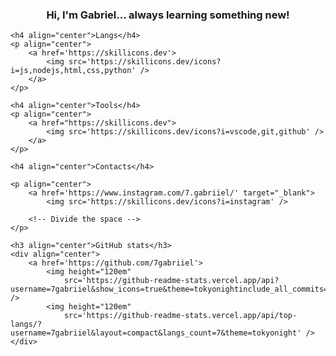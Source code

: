 
<h3 align="center">Hi, I'm Gabriel... always learning something new!</h2>

    <h4 align="center">Langs</h4>
    <p align="center">
        <a href='https://skillicons.dev'>
            <img src='https://skillicons.dev/icons?i=js,nodejs,html,css,python' />
        </a>
    </p>

    <h4 align="center">Tools</h4>
    <p align="center">
        <a href="https://skillicons.dev">
            <img src='https://skillicons.dev/icons?i=vscode,git,github' />
        </a>
    </p>

    <h4 align="center">Contacts</h4>

    <p align="center">
        <a href='https://www.instagram.com/7.gabriiel/' target="_blank">
            <img src='https://skillicons.dev/icons?i=instagram' />
     
        <!-- Divide the space -->
    </p>

    <h3 align="center">GitHub stats</h3>
    <div align="center">
        <a href='https://github.com/7gabriiel'>
            <img height="120em"
                src='https://github-readme-stats.vercel.app/api?username=7gabriiel&show_icons=true&theme=tokyonightinclude_all_commits=true&count_private=true' />
            <img height="120em"
                src='https://github-readme-stats.vercel.app/api/top-langs/?username=7gabriiel&layout=compact&langs_count=7&theme=tokyonight' />
    </div>
